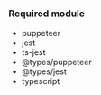 ### Required module

-   puppeteer
-   jest
-   ts-jest
-   @types/puppeteer
-   @types/jest
-   typescript
